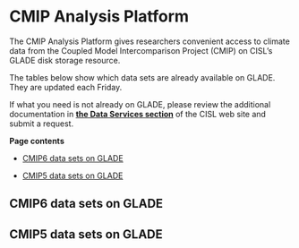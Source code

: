 # CMIP Analysis Platform

The CMIP Analysis Platform gives researchers convenient access to
climate data from the Coupled Model Intercomparison Project (CMIP) on
CISL’s GLADE disk storage resource.

The tables below show which data sets are already available on GLADE.
They are updated each Friday.

If what you need is not already on GLADE, please review the additional
documentation in [**the Data Services
section**](https://www2.cisl.ucar.edu/computing-data/data/cmip-analysis-platform)
of the CISL web site and submit a request.

**Page contents**

- [CMIP6 data sets on GLADE](#CMIPAnalysisPlatform-CMIP6datasetsonGLA)

- [CMIP5 data sets on GLADE](#CMIPAnalysisPlatform-CMIP5datasetsonGLA)

## CMIP6 data sets on GLADE

## CMIP5 data sets on GLADE
